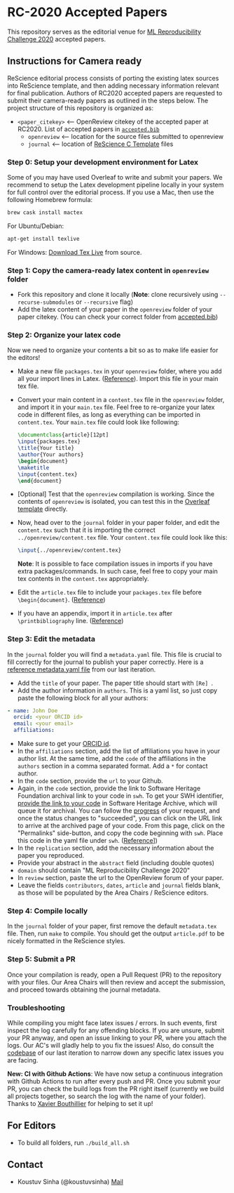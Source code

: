 # RC-2020 Accepted Papers

This repository serves as the editorial venue for [ML Reproducibility Challenge 2020](https://paperswithcode.com/rc2020) accepted papers.

## Instructions for Camera ready

ReScience editorial process consists of porting the existing latex sources into ReScience template, and then adding necessary information relevant for final publication. Authors of RC2020 accepted papers are requested to submit their camera-ready papers as outlined in the steps below. The project structure of this repository is organized as:

- `<paper_citekey>` <-- OpenReview citekey of the accepted paper at RC2020. List of accepted papers in [`accepted.bib`](/accepted.bib)
  - `openreview`  <-- location for the source files submitted to openreview
  - `journal`  <-- location of [ReScience C Template](https://github.com/ReScience/template) files


### Step 0: Setup your development environment for Latex

Some of you may have used Overleaf to write and submit your papers. We recommend to setup the Latex development pipeline locally in your system for full control over the editorial process. If you use a Mac, then use the following Homebrew formula:

``` sh
brew cask install mactex
```

For Ubuntu/Debian:

``` sh
apt-get install texlive
```

For Windows: [Download Tex Live](https://www.tug.org/texlive/acquire-netinstall.html) from source.


### Step 1: Copy the camera-ready latex content in `openreview` folder

- Fork this repository and clone it locally (**Note**: clone recursively using `--recurse-submodules` or `--recursive` flag)
- Add the latex content of your paper in the `openreview` folder of your paper citekey. (You can check your correct folder from [accepted.bib](accepted.bib))

### Step 2: Organize your latex code

Now we need to organize your contents a bit so as to make life easier for the editors!

- Make a new file `packages.tex` in your `openreview` folder, where you add all your import lines in Latex. ([Reference](https://github.com/ReScience/NeurIPS-2019/blob/master/ferlesReZeroShotKnowledge/openreview/packages.tex)). Import this file in your main tex file.
- Convert your main content in a `content.tex` file in the `openreview` folder, and import it in your `main.tex` file. Feel free to re-organize your latex code in different files, as long as everything can be imported in `content.tex`. Your `main.tex` file could look like following:

    ``` tex
    \documentclass{article}[12pt]
    \input{packages.tex}
    \title{Your title}
    \author{Your authors}
    \begin{document}
    \maketitle
    \input{content.tex}
    \end{document}
    ```


- [Optional] Test that the `openreview` compilation is working. Since the contents of `openreview` is isolated, you can test this in the [Overleaf template](https://www.overleaf.com/read/bmzfqzrkdnfg) directly. 
- Now, head over to the `journal` folder in your paper folder, and edit the `content.tex` such that it is importing the correct `../openreview/content.tex` file. Your `content.tex` file could look like this:

    ``` tex 
    \input{../openreview/content.tex}
    ```

    **Note**: It is possible to face compilation issues in imports if you have extra packages/commands. In such case, feel free to copy your main tex contents in the `content.tex` appropriately.

- Edit the `article.tex` file to include your `packages.tex` file before `\begin{document}`. ([Reference](https://github.com/ReScience/NeurIPS-2019/blob/master/ferlesReZeroShotKnowledge/journal/article.tex#L3))
- If you have an appendix, import it in `article.tex` after `\printbibliography` line. ([Reference](https://github.com/ReScience/NeurIPS-2019/blob/master/ferlesReZeroShotKnowledge/journal/article.tex#L14))

### Step 3: Edit the metadata

In the `journal` folder you will find a `metadata.yaml` file. This file is crucial to fill correctly for the journal to publish your paper correctly. Here is a [reference metadata.yaml file](https://github.com/ReScience/NeurIPS-2019/blob/master/ferlesReZeroShotKnowledge/journal/metadata.yaml) from our last iteration.

- Add the `title` of your paper. The paper title should start with `[Re] `.
- Add the author information in `authors`. This is a yaml list, so just copy paste the following block for all your authors:

``` yaml
- name: John Doe
  orcid: <your ORCID id>
  email: <your email>
  affiliations:
```

- Make sure to get your [ORCID id](https://orcid.org/).
- In the `affiliations` section, add the list of affiliations you have in your author list. At the same time, add the `code` of the affiliations in the `authors` section in a comma separated format. Add a `*` for contact author.
- In the `code` section, provide the `url` to your Github.
- Again, in the `code` section, provide the link to Software Heritage Foundation archival link to your code in `swh`. To get your SWH identifier, [provide the link to your code](https://archive.softwareheritage.org/save/) in Software Heritage Archive, which will queue it for archival. You can follow the [progress](https://archive.softwareheritage.org/save/#requests) of your request, and once the status changes to "succeeded", you can click on the URL link to arrive at the archived page of your code. From this page, click on the "Permalinks" side-button, and copy the code beginning with `swh`. Place this code in the yaml file under `swh`. ([Reference](https://github.com/ReScience/NeurIPS-2019/blob/master/ferlesReZeroShotKnowledge/journal/metadata.yaml#L46)])
- In the `replication` section, add the necessary information about the paper you reproduced.
- Provide your abstract in the `abstract` field (including double quotes)
- `domain` should contain "ML Reproducibility Challenge 2020"
- In `review` section, paste the url to the OpenReview forum of your paper.
- Leave the fields `contributors`, `dates`, `article` and `journal` fields blank, as those will be populated by the Area Chairs / ReScience editors.

### Step 4: Compile locally

In the `journal` folder of your paper, first remove the default `metadata.tex` file. Then, run `make` to compile. You should get the output `article.pdf` to be nicely formatted in the ReScience styles.

### Step 5: Submit a PR

Once your compilation is ready, open a Pull Request (PR) to the repository with your files. Our Area Chairs will then review and accept the submission, and proceed towards obtaining the journal metadata.

### Troubleshooting

While compiling you might face latex issues / errors. In such events, first inspect the log carefully for any offending blocks. If you are unsure, submit your PR anyway, and open an issue linking to your PR, where you attach the logs. Our AC's will gladly help to you fix the issues! Also, do consult the [codebase](https://github.com/ReScience/NeurIPS-2019) of our last iteration to narrow down any specific latex issues you are facing.

**New: CI with Github Actions**: We have now setup a continuous integration with Github Actions to run after every push and PR. Once you submit your PR, you can check the build logs from the PR right itself (currently we build all projects together, so search the log with the name of your folder). Thanks to [Xavier Bouthillier](https://github.com/bouthilx) for helping to set it up! 

## For Editors

- To build all folders, run `./build_all.sh`

## Contact

- Koustuv Sinha (@koustuvsinha) [Mail](mailto:koustuv.sinha@mail.mcgill.ca)
